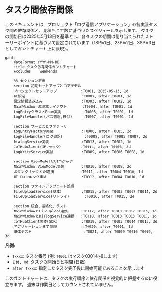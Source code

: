 # タスク間依存関係

このドキュメントは、プロジェクト「ログ送信アプリケーション」の各実装タスク間の依存関係と、見積もり工数に基づいたスケジュールを示します。
タスクの開始日は2025年5月13日を基準とし、各タスクの期間は割り当てられたストーリーポイントに基づいて設定されています（1SP≒1日、2SP≒2日、3SP≒3日としてガントチャート上に表現）。

```mermaid
gantt
    dateFormat YYYY-MM-DD
    title タスク依存関係ガントチャート
    excludes    weekends

    %% セクション定義
    section 初期セットアップとコアモデル
    プロジェクトセットアップ           :T0001, 2025-05-13, 1d
    DI設定                          :T0002, after T0001, 1d
    設定情報読み込み                  :T0003, after T0002, 1d
    MainWindow UI基本レイアウト       :T0004, after T0001, 1d
    LogEntryクラスとEnum実装          :T0005, after T0001, 1d
    LogFileHandler(パス管理,日付)     :T0007, after T0001, 2d

    section サービスとファクトリ
    LogEntryFactory実装             :T0006, after T0005, 2d
    LogFileHandler(ログ追記)          :T0008, after T0005 T0007, 2d
    DialogService実装               :T0013, after T0002, 1d
    IoTHubClient(IF,モック)         :T0014, after T0003, 2d
    LogWriteService実装             :T0009, after T0006 T0008, 1d

    section ViewModelとUIロジック
    MainWindow ViewModel実装        :T0010, after T0009, 2d
    ボタンクリックとVM連携            :T0011, after T0004 T0010, 1d
    UIブロッキング実装                :T0012, after T0004 T0010, 1d

    section ファイルアップロード処理
    FileUploadService(基本)         :T0015, after T0003 T0007 T0014, 2d
    FileUploadService(リトライ)       :T0016, after T0015, 2d

    section 統合、最終化、テスト
    MainWindowとFileUpload連携      :T0017, after T0010 T0012 T0015, 1d
    MainWindowとDialogService連携   :T0018, after T0010 T0013 T0017, 1d
    IoTHubClient実装(SDK)           :T0019, after T0003 T0014 T0016, 3d
    アプリケーション終了処理            :T0020, after T0001, 1d
    単体テスト                        :T0021, after T0009 T0016 T0019, 3d
```

**凡例:**

- `Txxxx`: タスク番号 (例: `T0001` はタスク0001を指します)
- `日付, Xd`: タスクの開始日と期間 (日数)
- `after Txxxx`: 指定したタスク完了後に開始可能であることを示します

このガントチャートは、タスクの実行順序と依存関係を視覚的に把握するのに役立ちます。
週末は作業日としてカウントされていません。
